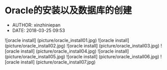 #  Oracle的安装以及数据库的创建
 - AUTHOR: xinzhiniepan
 - DATE: 2018-03-25 09:53

![oracle install] (picture/oracle_install01.jpg)
![oracle install] (picture/oracle_install02.jpg)
![oracle install] (picture/oracle_install03.jpg)
![oracle install] (picture/oracle_install04.jpg)
![oracle install] (picture/oracle_install05.jpg)
![oracle install] (picture/oracle_install06.jpg)
![oracle install] (picture/oracle_install07.jpg)
